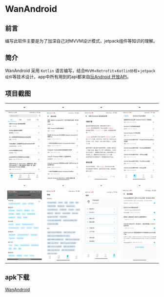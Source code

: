 # WanAndroid

## 前言

编写此软件主要是为了加深自己对MVVM设计模式，jetpack组件等知识的理解。



## 简介

WanAndroid 采用 `Kotlin` 语言编写，结合`MVVM`+`Retrofit`+`Kotlin协程`+`jetpack组件`等技术设计。app中所有用到的api都来自[玩Android 开放API](https://www.wanandroid.com/blog/show/2)。



## 项目截图

|                              -                               |                              -                               |                              -                               |                              -                               |
| :----------------------------------------------------------: | :----------------------------------------------------------: | :----------------------------------------------------------: | :----------------------------------------------------------: |
| ![1.png](https://github.com/tranquilme/WanAndroid/blob/main/app/img/1.png) | ![2.png](https://github.com/tranquilme/WanAndroid/blob/main/app/img/2.png) | ![3.png](https://github.com/tranquilme/WanAndroid/blob/main/app/img/3.png) | ![4.png](https://github.com/tranquilme/WanAndroid/blob/main/app/img/4.png) |
|                              -                               |                              -                               |                              -                               |                              -                               |
| ![5.png](https://github.com/tranquilme/WanAndroid/blob/main/app/img/5.png) | ![6.png](https://github.com/tranquilme/WanAndroid/blob/main/app/img/6.png) | ![7.png](https://github.com/tranquilme/WanAndroid/blob/main/app/img/7.png) | ![8.png](https://github.com/tranquilme/WanAndroid/blob/main/app/img/8.png) |



## apk下载

[WanAndroid](https://github.com/tranquilme/WanAndroid/blob/main/app/WanAndroid.apk?raw=true)

